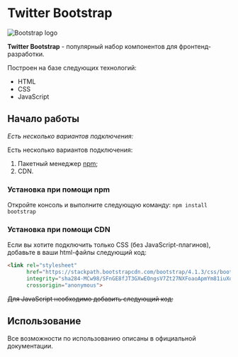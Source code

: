 # Twitter Bootstrap
![Bootstrap logo](https://i.imgur.com/qhtywl2.png)

**Twitter Bootstrap** - популярный набор компонентов для фронтенд-разработки. 

Построен на базе следующих технологий:

* HTML
* CSS
* JavaScript

## Начало работы
*Есть несколько вариантов подключения:*

Есть несколько вариантов подключения:

1. Пакетный менеджер [npm](https://npmjs.com);
1. CDN.

### Установка при помощи npm

Откройте консоль и выполните следующую команду: `npm install bootstrap`

### Установка при помощи CDN

Если вы хотите подключить только CSS (без JavaScript-плагинов), добавьте в ваши html-файлы следующий код:
```html
<link rel="stylesheet"
      href="https://stackpath.bootstrapcdn.com/bootstrap/4.1.3/css/bootstrap.min.css"
      integrity="sha284-MCw98/SFnGE8fJT3GXwEOngsV7Zt27NXFoaoApmYm81iuXoPkF0JwJ8ERdknLPMO"
      crossorigin="anonymous">
```

~~Для JavaScript необходимо добавить следующий код:~~

## Использование
Все возможности по использованию описаны в официальной документации.